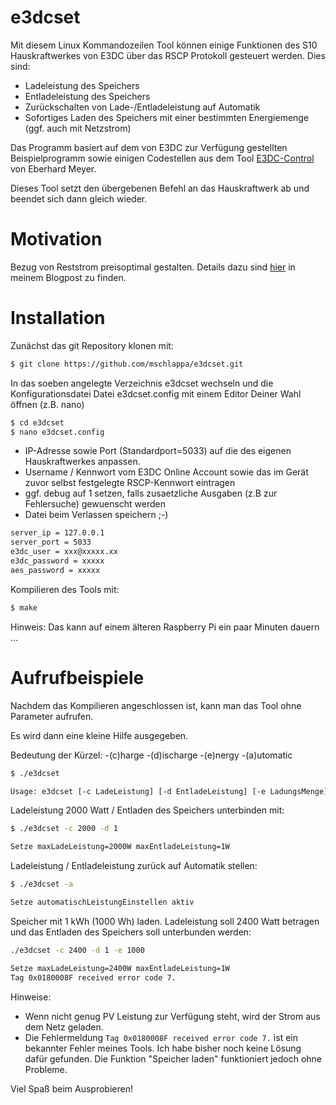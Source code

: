 # e3dcset


Mit diesem Linux Kommandozeilen Tool können einige Funktionen des S10 Hauskraftwerkes von E3DC über das RSCP Protokoll gesteuert werden. Dies sind:

- Ladeleistung des Speichers
- Entladeleistung des Speichers
- Zurückschalten von Lade-/Entladeleistung auf Automatik
- Sofortiges Laden des Speichers mit einer bestimmten Energiemenge (ggf. auch mit Netzstrom)

Das Programm basiert auf dem von E3DC zur Verfügung gestellten Beispielprogramm sowie 
einigen Codestellen aus dem Tool [E3DC-Control] von Eberhard Meyer.

Dieses Tool setzt den übergebenen Befehl an das Hauskraftwerk ab und beendet sich dann gleich wieder.  

# Motivation

Bezug von Reststrom preisoptimal gestalten. Details dazu sind [hier] in meinem Blogpost zu finden.

# Installation

Zunächst das git Repository klonen mit:

```sh
$ git clone https://github.com/mschlappa/e3dcset.git
```
In das soeben angelegte Verzeichnis e3dcset wechseln und die Konfigurationsdatei Datei e3dcset.config mit einem Editor Deiner Wahl öffnen (z.B. nano)

```sh
$ cd e3dcset
$ nano e3dcset.config
```

- IP-Adresse sowie Port (Standardport=5033) auf die des eigenen Hauskraftwerkes anpassen.
- Username / Kennwort vom E3DC Online Account sowie das im Gerät zuvor selbst festgelegte RSCP-Kennwort eintragen 
- ggf. debug auf 1 setzen, falls zusaetzliche Ausgaben (z.B zur Fehlersuche) gewuenscht werden 
- Datei beim Verlassen speichern ;-)

```sh
server_ip = 127.0.0.1
server_port = 5033
e3dc_user = xxx@xxxxx.xx
e3dc_password = xxxxx
aes_password = xxxxx
```

Kompilieren des Tools mit:

```sh
$ make
```
Hinweis: Das kann auf einem älteren Raspberry Pi ein paar Minuten dauern ...

# Aufrufbeispiele

Nachdem das Kompilieren angeschlossen ist, kann man das Tool ohne Parameter aufrufen.

Es wird dann eine kleine Hilfe ausgegeben.

Bedeutung der Kürzel:
-(c)harge
-(d)ischarge
-(e)nergy
-(a)utomatic

```sh
$ ./e3dcset

Usage: e3dcset [-c LadeLeistung] [-d EntladeLeistung] [-e LadungsMenge] [-a]
```

Ladeleistung 2000 Watt / Entladen des Speichers unterbinden mit:

```sh
$ ./e3dcset -c 2000 -d 1

Setze maxLadeLeistung=2000W maxEntladeLeistung=1W

```

Ladeleistung / Entladeleistung zurück auf Automatik stellen:

```sh
$ ./e3dcset -a

Setze automatischLeistungEinstellen aktiv

```

Speicher mit 1 kWh (1000 Wh) laden. 
Ladeleistung soll 2400 Watt betragen und das Entladen des Speichers soll unterbunden werden:

```sh
./e3dcset -c 2400 -d 1 -e 1000

Setze maxLadeLeistung=2400W maxEntladeLeistung=1W
Tag 0x0180008F received error code 7.

```

Hinweise: 
- Wenn nicht genug PV Leistung zur Verfügung steht, wird der Strom aus dem Netz geladen.
- Die Fehlermeldung ```Tag 0x0180008F received error code 7.``` ist ein bekannter Fehler meines Tools. Ich habe bisher noch keine Lösung dafür gefunden. Die Funktion "Speicher laden" funktioniert jedoch ohne Probleme.

Viel Spaß beim Ausprobieren!


[hier]: https://elektromobilitaet-duelmen.de/2019/11/22/winter-is-coming/   
[E3DC-Control]: https://github.com/Eba-M/E3DC-Control/  
 
